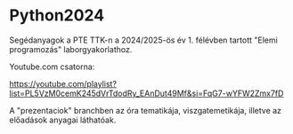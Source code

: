 # Python2024
Segédanyagok a PTE TTK-n a 2024/2025-ös év 1. félévben tartott "Elemi programozás" laborgyakorlathoz.
 
Youtube.com csatorna:
 
https://youtube.com/playlist?list=PL5VzM0cemK245dVrTdodRy_EAnDut49Mf&si=FqG7-wYFW2Zmx7fD

A "prezentaciok" branchben az óra tematikája, viszgatemetikája, illetve az előadások anyagai láthatóak. 
